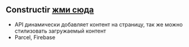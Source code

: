 ## Constructir [жми сюда](https://javascript-constructor-f174f.web.app/)

- API динамически добавляет контент на страницу, так же можно стилизовать загружаемый контент
- Parcel, Firebase
